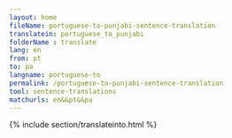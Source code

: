 ```yaml
---
layout: home
fileName: portuguese-to-punjabi-sentence-translation
translatein: portuguese_to_punjabi
folderName : translate
lang: en
from: pt
to: pa
langname: portuguese-to
permalink: /portuguese-to-punjabi-sentence-translation
tool: sentence-translations
matchurls: en&&pt&&pa
---
```

{% include section/translateinto.html %}
